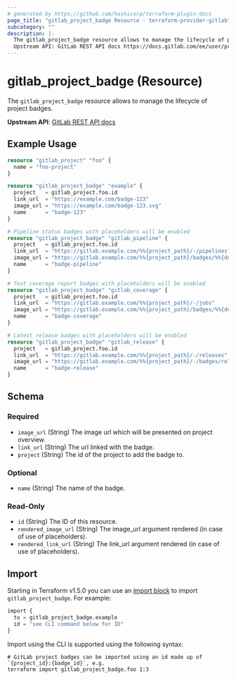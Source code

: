 ```yaml
---
# generated by https://github.com/hashicorp/terraform-plugin-docs
page_title: "gitlab_project_badge Resource - terraform-provider-gitlab"
subcategory: ""
description: |-
  The gitlab_project_badge resource allows to manage the lifecycle of project badges.
  Upstream API: GitLab REST API docs https://docs.gitlab.com/ee/user/project/badges.html#project-badges
---
```


# gitlab_project_badge (Resource)

The `gitlab_project_badge` resource allows to manage the lifecycle of project badges.

**Upstream API**: [GitLab REST API docs](https://docs.gitlab.com/ee/user/project/badges.html#project-badges)

## Example Usage

```terraform
resource "gitlab_project" "foo" {
  name = "foo-project"
}

resource "gitlab_project_badge" "example" {
  project   = gitlab_project.foo.id
  link_url  = "https://example.com/badge-123"
  image_url = "https://example.com/badge-123.svg"
  name      = "badge-123"
}

# Pipeline status badges with placeholders will be enabled
resource "gitlab_project_badge" "gitlab_pipeline" {
  project   = gitlab_project.foo.id
  link_url  = "https://gitlab.example.com/%%{project_path}/-/pipelines?ref=%%{default_branch}"
  image_url = "https://gitlab.example.com/%%{project_path}/badges/%%{default_branch}/pipeline.svg"
  name      = "badge-pipeline"
}

# Test coverage report badges with placeholders will be enabled
resource "gitlab_project_badge" "gitlab_coverage" {
  project   = gitlab_project.foo.id
  link_url  = "https://gitlab.example.com/%%{project_path}/-/jobs"
  image_url = "https://gitlab.example.com/%%{project_path}/badges/%%{default_branch}/coverage.svg"
  name      = "badge-coverage"
}

# Latest release badges with placeholders will be enabled
resource "gitlab_project_badge" "gitlab_release" {
  project   = gitlab_project.foo.id
  link_url  = "https://gitlab.example.com/%%{project_path}/-/releases"
  image_url = "https://gitlab.example.com/%%{project_path}/-/badges/release.svg"
  name      = "badge-release"
}
```

<!-- schema generated by tfplugindocs -->
## Schema

### Required

- `image_url` (String) The image url which will be presented on project overview.
- `link_url` (String) The url linked with the badge.
- `project` (String) The id of the project to add the badge to.

### Optional

- `name` (String) The name of the badge.

### Read-Only

- `id` (String) The ID of this resource.
- `rendered_image_url` (String) The image_url argument rendered (in case of use of placeholders).
- `rendered_link_url` (String) The link_url argument rendered (in case of use of placeholders).

## Import

Starting in Terraform v1.5.0 you can use an [import block](https://developer.hashicorp.com/terraform/language/import) to import `gitlab_project_badge`. For example:
```terraform
import {
  to = gitlab_project_badge.example
  id = "see CLI command below for ID"
}
```

Import using the CLI is supported using the following syntax:

```shell
# GitLab project badges can be imported using an id made up of `{project_id}:{badge_id}`, e.g.
terraform import gitlab_project_badge.foo 1:3
```
